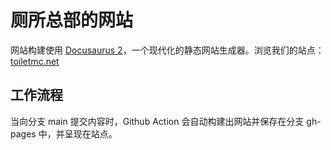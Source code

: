 # 厕所总部的网站

网站构建使用 [Docusaurus 2](https://docusaurus.io/zh-CN/)，一个现代化的静态网站生成器。浏览我们的站点：[toiletmc.net](https://toiletmc.net)

## 工作流程

当向分支 main 提交内容时，Github Action 会自动构建出网站并保存在分支 gh-pages 中，并呈现在站点。
